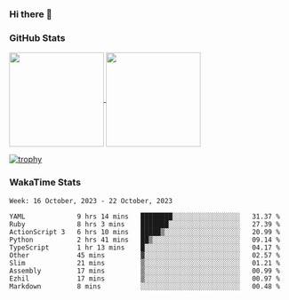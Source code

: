 ### Hi there 👋

### GitHub Stats

<a href="https://github.com/anuraghazra/github-readme-stats">
  <img align="center" height="170px" src="https://github-readme-stats.vercel.app/api/top-langs/?username=tksfjt1024&layout=compact&count_private=true&show_icons=true&show_icons=true&theme=graywhite" />
</a>
<a href="https://github.com/anuraghazra/github-readme-stats">
  <img align="center" height="170px" src="https://github-readme-stats.vercel.app/api?username=tksfjt1024&count_private=true&show_icons=true&show_icons=true&theme=graywhite" />
</a>

[![trophy](https://github-profile-trophy.vercel.app/?username=tksfjt1024)](https://github.com/ryo-ma/github-profile-trophy)

### WakaTime Stats

<!--START_SECTION:waka-->
```text
Week: 16 October, 2023 - 22 October, 2023

YAML             9 hrs 14 mins   ████████░░░░░░░░░░░░░░░░░   31.37 % 
Ruby             8 hrs 3 mins    ███████░░░░░░░░░░░░░░░░░░   27.39 % 
ActionScript 3   6 hrs 10 mins   █████▒░░░░░░░░░░░░░░░░░░░   20.99 % 
Python           2 hrs 41 mins   ██▒░░░░░░░░░░░░░░░░░░░░░░   09.14 % 
TypeScript       1 hr 13 mins    █░░░░░░░░░░░░░░░░░░░░░░░░   04.17 % 
Other            45 mins         ▓░░░░░░░░░░░░░░░░░░░░░░░░   02.57 % 
Slim             21 mins         ▒░░░░░░░░░░░░░░░░░░░░░░░░   01.21 % 
Assembly         17 mins         ▒░░░░░░░░░░░░░░░░░░░░░░░░   00.99 % 
Ezhil            17 mins         ▒░░░░░░░░░░░░░░░░░░░░░░░░   00.97 % 
Markdown         8 mins          ░░░░░░░░░░░░░░░░░░░░░░░░░   00.48 % 
```
<!--END_SECTION:waka-->

